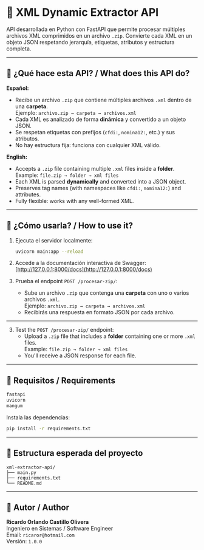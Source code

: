 # 🧩 XML Dynamic Extractor API

API desarrollada en Python con FastAPI que permite procesar múltiples archivos XML comprimidos en un archivo `.zip`. Convierte cada XML en un objeto JSON respetando jerarquía, etiquetas, atributos y estructura completa.

---

## 📌 ¿Qué hace esta API? / What does this API do?

**Español:**

- Recibe un archivo `.zip` que contiene múltiples archivos `.xml` dentro de una **carpeta**.  
  Ejemplo: `archivo.zip → carpeta → archivos.xml`
- Cada XML es analizado de forma **dinámica** y convertido a un objeto JSON.
- Se respetan etiquetas con prefijos (`cfdi:`, `nomina12:`, etc.) y sus atributos.
- No hay estructura fija: funciona con cualquier XML válido.

**English:**

- Accepts a `.zip` file containing multiple `.xml` files inside a **folder**.  
  Example: `file.zip → folder → xml files`
- Each XML is parsed **dynamically** and converted into a JSON object.
- Preserves tag names (with namespaces like `cfdi:`, `nomina12:`) and attributes.
- Fully flexible: works with any well-formed XML.


---

## 🚀 ¿Cómo usarla? / How to use it?

1. Ejecuta el servidor localmente:
   ```bash
   uvicorn main:app --reload
   ```

2. Accede a la documentación interactiva de Swagger:
   [http://127.0.0.1:8000/docs](http://127.0.0.1:8000/docs)

3. Prueba el endpoint `POST /procesar-zip/`:
   - Sube un archivo `.zip` que contenga una **carpeta** con uno o varios archivos `.xml`.  
     Ejemplo: `archivo.zip → carpeta → archivos.xml`
   - Recibirás una respuesta en formato JSON por cada archivo.

---

3. Test the `POST /procesar-zip/` endpoint:
   - Upload a `.zip` file that includes a **folder** containing one or more `.xml` files.  
     Example: `file.zip → folder → xml files`
   - You'll receive a JSON response for each file.


---

## 🔧 Requisitos / Requirements

```txt
fastapi
uvicorn
mangum
```

Instala las dependencias:
```bash
pip install -r requirements.txt
```

---

## 📁 Estructura esperada del proyecto

```
xml-extractor-api/
├── main.py
├── requirements.txt
└── README.md
```

---

## 👤 Autor / Author

**Ricardo Orlando Castillo Olivera**  
Ingeniero en Sistemas / Software Engineer  
Email: `ricaror@hotmail.com`  
Versión: `1.0.0`
